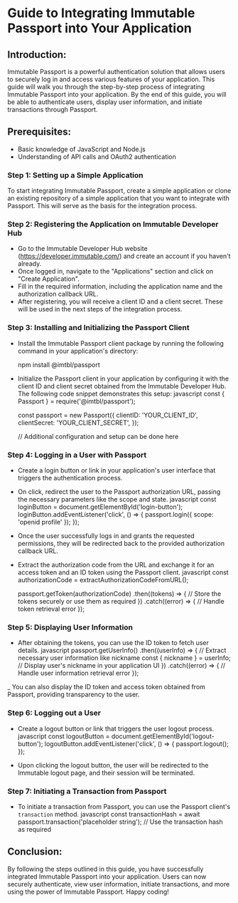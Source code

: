 # Guide to Integrating Immutable Passport into Your Application
## Introduction:
Immutable Passport is a powerful authentication solution that allows users to securely log in and access various features of your application. This guide will walk you through the step-by-step process of integrating Immutable Passport into your application. By the end of this guide, you will be able to authenticate users, display user information, and initiate transactions through Passport.
## Prerequisites:
- Basic knowledge of JavaScript and Node.js
- Understanding of API calls and OAuth2 authentication

### Step 1: Setting up a Simple Application
To start integrating Immutable Passport, create a simple application or clone an existing repository of a simple application that you want to integrate with Passport. This will serve as the basis for the integration process.

### Step 2: Registering the Application on Immutable Developer Hub
- Go to the Immutable Developer Hub website (https://developer.immutable.com/) and create an account if you haven't already.
- Once logged in, navigate to the "Applications" section and click on "Create Application".
- Fill in the required information, including the application name and the authorization callback URL.
- After registering, you will receive a client ID and a client secret. These will be used in the next steps of the integration process.

### Step 3: Installing and Initializing the Passport Client
- Install the Immutable Passport client package by running the following command in your application's directory:
   
   npm install @imtbl/passport
   
- Initialize the Passport client in your application by configuring it with the client ID and client secret obtained from the Immutable Developer Hub. The following code snippet demonstrates this setup:
   javascript
   const { Passport } = require('@imtbl/passport');

   const passport = new Passport({
     clientID: 'YOUR_CLIENT_ID',
     clientSecret: 'YOUR_CLIENT_SECRET',
   });

   // Additional configuration and setup can be done here
   

### Step 4: Logging in a User with Passport
- Create a login button or link in your application's user interface that triggers the authentication process.
- On click, redirect the user to the Passport authorization URL, passing the necessary parameters like the scope and state.
   javascript
   const loginButton = document.getElementById('login-button');
   loginButton.addEventListener('click', () => {
     passport.login({ scope: 'openid profile' });
   });
   
- Once the user successfully logs in and grants the requested permissions, they will be redirected back to the provided authorization callback URL.
- Extract the authorization code from the URL and exchange it for an access token and an ID token using the Passport client.
   javascript
   const authorizationCode = extractAuthorizationCodeFromURL();

   passport.getToken(authorizationCode)
     .then((tokens) => {
       // Store the tokens securely or use them as required
     })
     .catch((error) => {
       // Handle token retrieval error
     });
   

### Step 5: Displaying User Information
- After obtaining the tokens, you can use the ID token to fetch user details.
   javascript
   passport.getUserInfo()
     .then((userInfo) => {
       // Extract necessary user information like nickname
       const { nickname } = userInfo;
       // Display user's nickname in your application UI
     })
     .catch((error) => {
       // Handle user information retrieval error
     });
   
_ You can also display the ID token and access token obtained from Passport, providing transparency to the user.

### Step 6: Logging out a User
- Create a logout button or link that triggers the user logout process.
   javascript
   const logoutButton = document.getElementById('logout-button');
   logoutButton.addEventListener('click', () => {
     passport.logout();
   });
   
- Upon clicking the logout button, the user will be redirected to the Immutable logout page, and their session will be terminated.

### Step 7: Initiating a Transaction from Passport
- To initiate a transaction from Passport, you can use the Passport client's `transaction` method.
   javascript
   const transactionHash = await passport.transaction('placeholder string');
   // Use the transaction hash as required
   

## Conclusion:
By following the steps outlined in this guide, you have successfully integrated Immutable Passport into your application. Users can now securely authenticate, view user information, initiate transactions, and more using the power of Immutable Passport. Happy coding!
